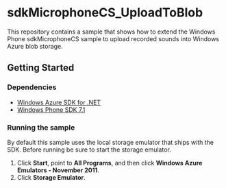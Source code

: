 <h1>sdkMicrophoneCS_UploadToBlob</h1>
<p>This repository contains a sample that shows how to extend the Windows Phone sdkMicrophoneCS sample to upload recorded sounds into Windows Azure blob storage.
</p>
<h2>Getting Started</h2>
<h3>Dependencies</h3>
<ul>
    <li><a href="http://go.microsoft.com/fwlink/?LinkID=234939&clcid=0x409">Windows Azure SDK for .NET</a></li>
    <li><a href="http://www.microsoft.com/download/en/details.aspx?id=27570">Windows Phone SDK 7.1</a></li>
</ul>
<h3>Running the sample</h3>
<p>By default this sample uses the local storage emulator that ships with the SDK. Before running be sure to start the storage emulator.
<ol>
	<li>Click <strong>Start</strong>, point to <strong>All Programs</strong>, and then click <strong>Windows Azure Emulators - November 2011</strong>.</li>
	<li>Click <strong>Storage Emulator</strong>.</li>
</ol>